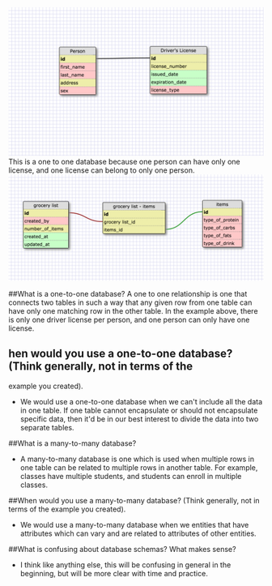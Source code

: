 ![](./imgs/one-to-one.png)
This is a one to one database because one person can have only one license,
and one license can belong to only one person.
![](./imgs/many-to-many.png)



##What is a one-to-one database?
A one to one relationship is one that connects two tables in such a way that any 
given row from one table can have only one matching row in the other table. In the
example above, there is only one driver license per person, and one person can 
only have one license.

## hen would you use a one-to-one database? (Think generally, not in terms of the 
example you created).
- We would use a one-to-one database when we can't include all the data in one table.
If one table cannot encapsulate or should not encapsulate specific data, then it'd
be in our best interest to divide the data into two separate tables.

##What is a many-to-many database?
- A many-to-many database is one which is used when multiple rows in one table 
can be related to multiple rows in another table. For example, classes have 
multiple students, and students can enroll in multiple classes.

##When would you use a many-to-many database? (Think generally, not in terms of 
the example you created).
- We would use a many-to-many database when we entities that have attributes 
which can vary and are related to attributes of other entities.

##What is confusing about database schemas? What makes sense?
- I think like anything else, this will be confusing in general in the beginning,
but will be more clear with time and practice.